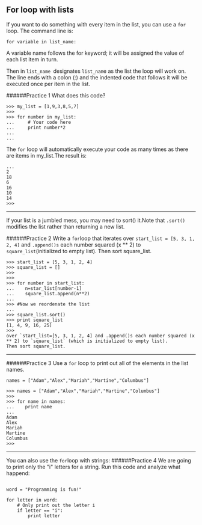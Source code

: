 ## For loop with lists


If you want to do something with every item in the list, you can use a `for` loop. The command line is:
```
for variable in list_name:
```
A variable name follows the for keyword; it will be assigned the value of each list item in turn.

Then in `list_name `designates `list_nam`e as the list the loop will work on. The line ends with a colon (:) and the indented code that follows it will be executed once per item in the list.

######Practice 1
What does this code?
```
>>> my_list = [1,9,3,8,5,7]
>>>
>>> for number in my_list:
...     # Your code here
...     print number*2
...
...
```
The `for` loop will automatically execute your code as many times as there are items in my_list.The result is:
```
...
2
18
6
16
10
14
>>>
```
---
If your list is a jumbled mess, you may need to sort() it.Note that `.sort()` modifies the list rather than returning a new list.

######Practice 2
Write a `for`loop that iterates over `start_list = [5, 3, 1, 2, 4]` and `.append()s` each number squared (x ** 2) to `square_list`(initialized to empty list).
Then sort square_list.

```
>>> start_list = [5, 3, 1, 2, 4]
>>> square_list = []
>>>
>>>
>>> for number in start_list:
...    n=star_list[number-1]
...    square_list.append(n**2)
...
>>> #Now we reordenate the list
...
>>> square_list.sort()
>>> print square_list
[1, 4, 9, 16, 25]
>>>
over `start_list=[5, 3, 1, 2, 4] and .append()s each number squared (x ** 2) to `square_list` (which is initialized to empty list).
Then sort square_list.
```
---
######Practice 3
Use a `for` loop to print out all of the elements in the list names.
```
names = ["Adam","Alex","Mariah","Martine","Columbus"]
```
```
>>> names = ["Adam","Alex","Mariah","Martine","Columbus"]
>>>
>>> for name in names:
...    print name
...
Adam
Alex
Mariah
Martine
Columbus
>>>
```
---
You can also use the `for`loop with strings:
######Practice 4
We are going to print only the "i" letters for a string. Run this code and analyze what happend:

```

word = "Programming is fun!"

for letter in word:
    # Only print out the letter i
    if letter == "i":
        print letter
```
